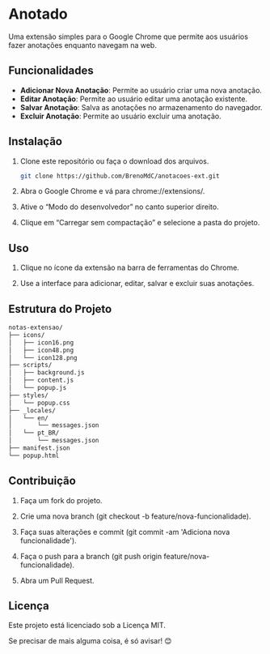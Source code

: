 # Anotado

Uma extensão simples para o Google Chrome que permite aos usuários fazer anotações enquanto navegam na web.

## Funcionalidades

- **Adicionar Nova Anotação**: Permite ao usuário criar uma nova anotação.
- **Editar Anotação**: Permite ao usuário editar uma anotação existente.
- **Salvar Anotação**: Salva as anotações no armazenamento do navegador.
- **Excluir Anotação**: Permite ao usuário excluir uma anotação.

## Instalação

1. Clone este repositório ou faça o download dos arquivos.
   ```bash
   git clone https://github.com/BrenoMdC/anotacoes-ext.git
   ```
2. Abra o Google Chrome e vá para chrome://extensions/.

3. Ative o “Modo do desenvolvedor” no canto superior direito.

4. Clique em “Carregar sem compactação” e selecione a pasta do projeto.

## Uso

1. Clique no ícone da extensão na barra de ferramentas do Chrome.

2. Use a interface para adicionar, editar, salvar e excluir suas anotações.

## Estrutura do Projeto
```bash
notas-extensao/
├── icons/
│   ├── icon16.png
│   ├── icon48.png
│   └── icon128.png
├── scripts/
│   ├── background.js
│   ├── content.js
│   └── popup.js
├── styles/
│   └── popup.css
├── _locales/
│   └── en/
│       └── messages.json
│   └── pt_BR/
│       └── messages.json
├── manifest.json
└── popup.html
```

## Contribuição

1. Faça um fork do projeto.

2. Crie uma nova branch (git checkout -b feature/nova-funcionalidade).

3. Faça suas alterações e commit (git commit -am 'Adiciona nova funcionalidade').

4. Faça o push para a branch (git push origin feature/nova-funcionalidade).

5. Abra um Pull Request.

## Licença

Este projeto está licenciado sob a Licença MIT. 

Se precisar de mais alguma coisa, é só avisar! 😊



